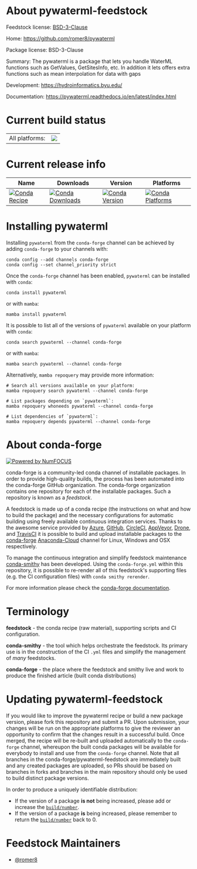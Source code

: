About pywaterml-feedstock
=========================

Feedstock license: [BSD-3-Clause](https://github.com/conda-forge/pywaterml-feedstock/blob/main/LICENSE.txt)

Home: https://github.com/romer8/pywaterml

Package license: BSD-3-Clause

Summary: The pywaterml is a package that lets you handle WaterML functions such as GetValues, GetSitesInfo, etc. In addition it lets offers extra functions such as mean interpolation for data with gaps

Development: https://hydroinformatics.byu.edu/

Documentation: https://pywaterml.readthedocs.io/en/latest/index.html

Current build status
====================


<table><tr><td>All platforms:</td>
    <td>
      <a href="https://dev.azure.com/conda-forge/feedstock-builds/_build/latest?definitionId=12220&branchName=main">
        <img src="https://dev.azure.com/conda-forge/feedstock-builds/_apis/build/status/pywaterml-feedstock?branchName=main">
      </a>
    </td>
  </tr>
</table>

Current release info
====================

| Name | Downloads | Version | Platforms |
| --- | --- | --- | --- |
| [![Conda Recipe](https://img.shields.io/badge/recipe-pywaterml-green.svg)](https://anaconda.org/conda-forge/pywaterml) | [![Conda Downloads](https://img.shields.io/conda/dn/conda-forge/pywaterml.svg)](https://anaconda.org/conda-forge/pywaterml) | [![Conda Version](https://img.shields.io/conda/vn/conda-forge/pywaterml.svg)](https://anaconda.org/conda-forge/pywaterml) | [![Conda Platforms](https://img.shields.io/conda/pn/conda-forge/pywaterml.svg)](https://anaconda.org/conda-forge/pywaterml) |

Installing pywaterml
====================

Installing `pywaterml` from the `conda-forge` channel can be achieved by adding `conda-forge` to your channels with:

```
conda config --add channels conda-forge
conda config --set channel_priority strict
```

Once the `conda-forge` channel has been enabled, `pywaterml` can be installed with `conda`:

```
conda install pywaterml
```

or with `mamba`:

```
mamba install pywaterml
```

It is possible to list all of the versions of `pywaterml` available on your platform with `conda`:

```
conda search pywaterml --channel conda-forge
```

or with `mamba`:

```
mamba search pywaterml --channel conda-forge
```

Alternatively, `mamba repoquery` may provide more information:

```
# Search all versions available on your platform:
mamba repoquery search pywaterml --channel conda-forge

# List packages depending on `pywaterml`:
mamba repoquery whoneeds pywaterml --channel conda-forge

# List dependencies of `pywaterml`:
mamba repoquery depends pywaterml --channel conda-forge
```


About conda-forge
=================

[![Powered by
NumFOCUS](https://img.shields.io/badge/powered%20by-NumFOCUS-orange.svg?style=flat&colorA=E1523D&colorB=007D8A)](https://numfocus.org)

conda-forge is a community-led conda channel of installable packages.
In order to provide high-quality builds, the process has been automated into the
conda-forge GitHub organization. The conda-forge organization contains one repository
for each of the installable packages. Such a repository is known as a *feedstock*.

A feedstock is made up of a conda recipe (the instructions on what and how to build
the package) and the necessary configurations for automatic building using freely
available continuous integration services. Thanks to the awesome service provided by
[Azure](https://azure.microsoft.com/en-us/services/devops/), [GitHub](https://github.com/),
[CircleCI](https://circleci.com/), [AppVeyor](https://www.appveyor.com/),
[Drone](https://cloud.drone.io/welcome), and [TravisCI](https://travis-ci.com/)
it is possible to build and upload installable packages to the
[conda-forge](https://anaconda.org/conda-forge) [Anaconda-Cloud](https://anaconda.org/)
channel for Linux, Windows and OSX respectively.

To manage the continuous integration and simplify feedstock maintenance
[conda-smithy](https://github.com/conda-forge/conda-smithy) has been developed.
Using the ``conda-forge.yml`` within this repository, it is possible to re-render all of
this feedstock's supporting files (e.g. the CI configuration files) with ``conda smithy rerender``.

For more information please check the [conda-forge documentation](https://conda-forge.org/docs/).

Terminology
===========

**feedstock** - the conda recipe (raw material), supporting scripts and CI configuration.

**conda-smithy** - the tool which helps orchestrate the feedstock.
                   Its primary use is in the construction of the CI ``.yml`` files
                   and simplify the management of *many* feedstocks.

**conda-forge** - the place where the feedstock and smithy live and work to
                  produce the finished article (built conda distributions)


Updating pywaterml-feedstock
============================

If you would like to improve the pywaterml recipe or build a new
package version, please fork this repository and submit a PR. Upon submission,
your changes will be run on the appropriate platforms to give the reviewer an
opportunity to confirm that the changes result in a successful build. Once
merged, the recipe will be re-built and uploaded automatically to the
`conda-forge` channel, whereupon the built conda packages will be available for
everybody to install and use from the `conda-forge` channel.
Note that all branches in the conda-forge/pywaterml-feedstock are
immediately built and any created packages are uploaded, so PRs should be based
on branches in forks and branches in the main repository should only be used to
build distinct package versions.

In order to produce a uniquely identifiable distribution:
 * If the version of a package **is not** being increased, please add or increase
   the [``build/number``](https://docs.conda.io/projects/conda-build/en/latest/resources/define-metadata.html#build-number-and-string).
 * If the version of a package **is** being increased, please remember to return
   the [``build/number``](https://docs.conda.io/projects/conda-build/en/latest/resources/define-metadata.html#build-number-and-string)
   back to 0.

Feedstock Maintainers
=====================

* [@romer8](https://github.com/romer8/)

